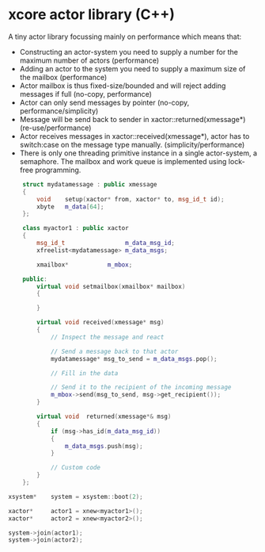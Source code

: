 # xcore actor library (C++)

A tiny actor library focussing mainly on performance which means that:

* Constructing an actor-system you need to supply a number for the maximum number of actors (performance)
* Adding an actor to the system you need to supply a maximum size of the mailbox (performance)
* Actor mailbox is thus fixed-size/bounded and will reject adding messages if full (no-copy, performance)
* Actor can only send messages by pointer (no-copy, performance/simplicity)
* Message will be send back to sender in xactor::returned(xmessage*) (re-use/performance)
* Actor receives messages in xactor::received(xmessage*), actor has to switch:case on the message
  type manually. (simplicity/performance)
* There is only one threading primitive instance in a single actor-system, a semaphore. The mailbox and
  work queue is implemented using lock-free programming.

```c++
    struct mydatamessage : public xmessage
    {
        void    setup(xactor* from, xactor* to, msg_id_t id);
        xbyte   m_data[64];
    };
```

```c++
    class myactor1 : public xactor
    {
        msg_id_t                 m_data_msg_id;
        xfreelist<mydatamessage> m_data_msgs;

        xmailbox*           m_mbox;

    public:
        virtual void setmailbox(xmailbox* mailbox)
        {

        }

        virtual void received(xmessage* msg)
        {
            // Inspect the message and react

            // Send a message back to that actor
            mydatamessage* msg_to_send = m_data_msgs.pop();

            // Fill in the data

            // Send it to the recipient of the incoming message
            m_mbox->send(msg_to_send, msg->get_recipient());
        }

        virtual void  returned(xmessage*& msg)
        {
            if (msg->has_id(m_data_msg_id))
            {
                m_data_msgs.push(msg);
            }

            // Custom code
        }
    };
```

```c++
xsystem*    system = xsystem::boot(2);

xactor*     actor1 = xnew<myactor1>();
xactor*     actor2 = xnew<myactor2>();

system->join(actor1);
system->join(actor2);
```
